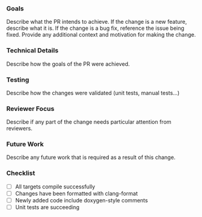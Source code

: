 
### Goals

Describe what the PR intends to achieve. If the change is a new feature, describe what it is. If the change is a bug fix, reference the issue being fixed. Provide any additional context and motivation for making the change.

### Technical Details

Describe how the goals of the PR were achieved.

### Testing

Describe how the changes were validated (unit tests, manual tests...)

### Reviewer Focus

Describe if any part of the change needs particular attention from reviewers.

### Future Work

Describe any future work that is required as a result of this change.

### Checklist

- [ ] All targets compile successfully
- [ ] Changes have been formatted with clang-format
- [ ] Newly added code include doxygen-style comments
- [ ] Unit tests are succeeding

